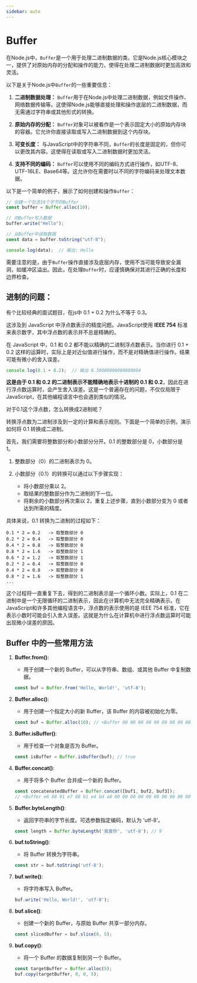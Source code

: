 ```yaml
---
sidebar: auto
---
```


# Buffer

在Node.js中，`Buffer`是一个用于处理二进制数据的类。它是Node.js核心模块之一，提供了对原始内存的分配和操作的能力，使得在处理二进制数据时更加高效和灵活。

以下是关于Node.js中`Buffer`的一些重要信息：

1. **二进制数据处理：** `Buffer`用于在Node.js中处理二进制数据，例如文件操作、网络数据传输等。这使得Node.js能够直接处理和操作底层的二进制数据，而无需通过字符串或其他形式的转换。

2. **原始内存的分配：** `Buffer`对象可以被看作是一个表示固定大小的原始内存块的容器。它允许你直接读取或写入二进制数据到这个内存块。

3. **可变长度：** 与JavaScript中的字符串不同，`Buffer`的长度是固定的，但你可以更改其内容。这使得在读取或写入二进制数据时更加灵活。

4. **支持不同的编码：** `Buffer`可以使用不同的编码方式进行操作，如UTF-8、UTF-16LE、Base64等。这允许你在需要时以不同的字符编码来处理文本数据。

以下是一个简单的例子，展示了如何创建和操作`Buffer`：

```javascript
// 创建一个包含10个字节的Buffer
const buffer = Buffer.alloc(10);

// 向Buffer写入数据
buffer.write("Hello");

// 从Buffer中读取数据
const data = buffer.toString("utf-8");

console.log(data);  // 输出: Hello
```
需要注意的是，由于`Buffer`操作直接涉及底层内存，使用不当可能导致安全漏洞，如缓冲区溢出。因此，在处理`Buffer`时，应谨慎确保对其进行正确的长度和边界检查。

## 进制的问题：

有个比较经典的面试题目，在js中 0.1 + 0.2 为什么不等于 0.3。

这涉及到 JavaScript 中浮点数表示的精度问题。JavaScript使用 **IEEE 754** 标准来表示数字，其中浮点数的表示并不总是精确的。

在 JavaScript 中，0.1 和 0.2 都不能以精确的二进制浮点数表示。当你进行 0.1 + 0.2 这样的运算时，实际上是对近似值进行操作，而不是对精确值进行操作。结果可能有微小的舍入误差。

```javascript
console.log(0.1 + 0.2);  // 输出 0.30000000000000004
```

**这是由于 0.1 和 0.2 的二进制表示不能精确地表示十进制的 0.1 和 0.2**，因此在进行浮点数运算时，会产生舍入误差。这是一个普遍存在的问题，不仅仅局限于 JavaScript，在其他编程语言中也会遇到类似的情况。

对于0.1这个浮点数，怎么转换成2进制呢？

转换浮点数为二进制涉及到一定的计算和表示规则。下面是一个简单的示例，演示如何将 0.1 转换成二进制。

首先，我们需要将整数部分和小数部分分开。0.1 的整数部分是 0，小数部分是 1。

1. 整数部分（0）的二进制表示为 0。
2. 小数部分（0.1）的转换可以通过以下步骤实现：

   - 将小数部分乘以 2。
   - 取结果的整数部分作为二进制的下一位。
   - 将剩余的小数部分再次乘以 2，重复上述步骤，直到小数部分变为 0 或者达到所需的精度。

具体来说，0.1 转换为二进制的过程如下：

```
0.1 * 2 = 0.2   -> 取整数部分 0
0.2 * 2 = 0.4   -> 取整数部分 0
0.4 * 2 = 0.8   -> 取整数部分 0
0.8 * 2 = 1.6   -> 取整数部分 1
0.6 * 2 = 1.2   -> 取整数部分 1
0.2 * 2 = 0.4   -> 取整数部分 0
0.4 * 2 = 0.8   -> 取整数部分 0
0.8 * 2 = 1.6   -> 取整数部分 1
...

```

这个过程将一直重复下去，得到的二进制表示是一个循环小数。实际上，0.1 在二进制中是一个无限循环的二进制表示，因此在计算机中无法完全精确表示。在JavaScript和许多其他编程语言中，浮点数的表示使用的是 IEEE 754 标准，它在表示小数时可能会引入舍入误差。这就是为什么在计算机中进行浮点数运算时可能出现微小误差的原因。

## Buffer 中的一些常用方法

1. **Buffer.from()**:
   - 用于创建一个新的 Buffer，可以从字符串、数组、或其他 Buffer 中复制数据。

   ```javascript
   const buf = Buffer.from('Hello, World!', 'utf-8');
   ```

2. **Buffer.alloc()**:
   - 用于创建一个指定大小的新 Buffer，该 Buffer 的内容被初始化为零。

   ```javascript
   const buf = Buffer.alloc(10); // <Buffer 00 00 00 00 00 00 00 00 00 00>
   ```

3. **Buffer.isBuffer()**:
   - 用于检查一个对象是否为 Buffer。

   ```javascript
   const isBuffer = Buffer.isBuffer(buf); // true
   ```

4. **Buffer.concat()**:
   - 用于将多个 Buffer 合并成一个新的 Buffer。

   ```javascript
   const concatenatedBuffer = Buffer.concat([buf1, buf2, buf3]);
   // <Buffer e6 88 91 e7 88 b1 e4 bd a0 00 00 00 00 00 00 00 00 00 00>
   ```

5. **Buffer.byteLength()**:
   - 返回字符串的字节长度。可选参数指定编码，默认为 'utf-8'。

   ```javascript
   const length = Buffer.byteLength('我爱你', 'utf-8'); // 9
   ```

6. **buf.toString()**:
   - 将 Buffer 转换为字符串。

   ```javascript
   const str = buf.toString('utf-8');
   ```

7. **buf.write()**:
   - 将字符串写入 Buffer。

   ```javascript
   buf.write('Hello, World!', 'utf-8');
   ```

8. **buf.slice()**:
   - 创建一个新的 Buffer，与原始 Buffer 共享一部分内存。

   ```javascript
   const slicedBuffer = buf.slice(0, 5);
   ```

9. **buf.copy()**:
   - 将一个 Buffer 的数据复制到另一个 Buffer。

   ```javascript
   const targetBuffer = Buffer.alloc(5);
   buf.copy(targetBuffer, 0, 0, 5);
   ```